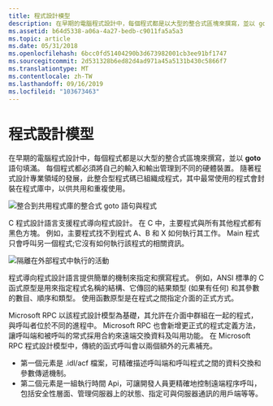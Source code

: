 ```yaml
---
title: 程式設計模型
description: 在早期的電腦程式設計中，每個程式都是以大型的整合式區塊來撰寫，並以 goto 語句填滿。
ms.assetid: b64d5338-a06a-4a27-bedb-c9011fa5a5a3
ms.topic: article
ms.date: 05/31/2018
ms.openlocfilehash: 6bcc0fd51404290b3d673982001cb3ee91bf1747
ms.sourcegitcommit: 2d531328b6ed82d4ad971a45a5131b430c5866f7
ms.translationtype: MT
ms.contentlocale: zh-TW
ms.lasthandoff: 09/16/2019
ms.locfileid: "103673463"
---
```

# <a name="the-programming-model"></a>程式設計模型

在早期的電腦程式設計中，每個程式都是以大型的整合式區塊來撰寫，並以 **goto** 語句填滿。 每個程式都必須將自己的輸入和輸出管理到不同的硬體裝置。 隨著程式設計專業領域的發展，此整合型程式碼已組織成程式，其中最常使用的程式會封裝在程式庫中，以供共用和重複使用。

![整合到共用程式庫的整合式 goto 語句與程式](images/prog-a06.png)

C 程式設計語言支援程式導向程式設計。 在 C 中，主要程式與所有其他程式都有黑色方塊。 例如，主要程式找不到程式 A、B 和 X 如何執行其工作。 Main 程式只會呼叫另一個程式;它沒有如何執行該程式的相關資訊。

![隔離在外部程式中執行的活動](images/prog-a08.png)

程式導向程式設計語言提供簡單的機制來指定和撰寫程式。 例如，ANSI 標準的 C 函式原型是用來指定程式名稱的結構、它傳回的結果類型 (如果有任何) 和其參數的數目、順序和類型。 使用函數原型是在程式之間指定介面的正式方式。

Microsoft RPC 以該程式設計模型為基礎，其允許在介面中群組在一起的程式，與呼叫者位於不同的進程中。 Microsoft RPC 也會新增更正式的程式定義方法，讓呼叫端和被呼叫的常式採用合約來遠端交換資料及叫用功能。 在 Microsoft RPC 程式設計模型中，傳統的函式呼叫會以兩個額外的元素補充。

-   第一個元素是 .idl/acf 檔案，可精確描述呼叫端和呼叫程式之間的資料交換和參數傳遞機制。
-   第二個元素是一組執行時間 Api，可讓開發人員更精確地控制遠端程序呼叫，包括安全性層面、管理伺服器上的狀態、指定可與伺服器通訊的用戶端等等。

 

 




